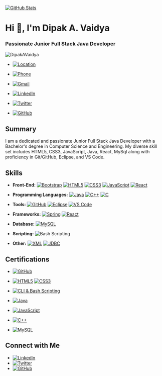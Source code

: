 
[![GitHub Stats](https://github-readme-stats.vercel.app/api?username=DipakAVaidya&theme=blue-green)](https://github.com/DipakAVaidya)

# Hi 👋, I'm Dipak A. Vaidya
### Passionate Junior Full Stack Java Developer
<!-- <img align="right" alt="Coding" width="400" src="https://your-coding-image-url-here"> -->

<p align="left"> <img src="https://komarev.com/ghpvc/?username=DipakAVaidya&label=Profile%20views&color=0e75b6&style=flat" alt="DipakAVaidya" /> </p>

- [![Location](https://img.shields.io/badge/Location-Satak%20Arjuni%2C%20441807%2C%20India-informational?style=for-the-badge&logo=map&logoColor=white)](#)

- [![Phone](https://img.shields.io/badge/Phone-7666021472-informational?style=for-the-badge&logo=phone&logoColor=white)](#)

- [![Gmail](https://img.shields.io/badge/Gmail-D14836?style=for-the-badge&logo=gmail&logoColor=white)](mailto:deepvaidyaraw@gmail.com)
- [![LinkedIn](https://img.shields.io/badge/LinkedIn-0077B5?style=for-the-badge&logo=linkedin&logoColor=white)](https://www.linkedin.com/in/dipak-a-vaidya-1379401a4)
- [![Twitter](https://img.shields.io/badge/Twitter-1DA1F2?style=for-the-badge&logo=twitter&logoColor=white)](https://twitter.com/DIPAKVA67971611)
- [![GitHub](https://img.shields.io/badge/GitHub-100000?style=for-the-badge&logo=github&logoColor=white)](https://github.com/DipakAVaidya)

## Summary

I am a dedicated and passionate Junior Full Stack Java Developer with a Bachelor's degree in Computer Science and Engineering. My diverse skill set includes HTML5, CSS3, JavaScript, Java, React, MySql along with proficiency in Git/GitHub, Eclipse, and VS Code.

## Skills

- **Front-End:** [![Bootstrap](https://img.shields.io/badge/Bootstrap-563D7C?style=for-the-badge&logo=bootstrap&logoColor=white)](#) [![HTML5](https://img.shields.io/badge/HTML-239120?style=for-the-badge&logo=html5&logoColor=white)](#) [![CSS3](https://img.shields.io/badge/CSS-239120?&style=for-the-badge&logo=css3&logoColor=white)](#) [![JavaScript](https://img.shields.io/badge/JavaScript-F7DF1E?style=for-the-badge&logo=javascript&logoColor=black)](#) [![React](https://img.shields.io/badge/React-20232A?style=for-the-badge&logo=react&logoColor=61DAFB)](#)
- **Programming Languages:** [![Java](https://img.shields.io/badge/Java-ED8B00?style=for-the-badge&logo=openjdk&logoColor=white)](#) [![C++](https://img.shields.io/badge/C%2B%2B-00599C?style=for-the-badge&logo=c%2B%2B&logoColor=white)](#) [![C](https://img.shields.io/badge/C-00599C?style=for-the-badge&logo=c&logoColor=white)](#)
- **Tools:** [![GitHub](https://img.shields.io/badge/GitHub-100000?style=for-the-badge&logo=github&logoColor=white)](#) [![Eclipse](https://img.shields.io/badge/Eclipse-2C2255?style=for-the-badge&logo=eclipse&logoColor=white)](#) [![VS Code](https://img.shields.io/badge/Visual_Studio_Code-0078D4?style=for-the-badge&logo=visual%20studio%20code&logoColor=white)](#)
- **Frameworks:** [![Spring](https://img.shields.io/badge/Spring-6DB33F?style=for-the-badge&logo=spring&logoColor=white)](#) [![React](https://img.shields.io/badge/React-20232A?style=for-the-badge&logo=react&logoColor=61DAFB)](#)
- **Database:** [![MySQL](https://img.shields.io/badge/MySQL-00000F?style=for-the-badge&logo=mysql&logoColor=white)](#)
- **Scripting:** ![Bash Scripting](https://img.shields.io/badge/Bash_Scripting-<COLOR>?style=for-the-badge&logo=gnu-bash)

- **Other:** [![XML](https://img.shields.io/badge/XML-<COLOR>?style=for-the-badge&logo=xml)](#)
[![JDBC](https://img.shields.io/badge/JDBC-<COLOR>?style=for-the-badge&logo=java)](#)


## Certifications

- [![GitHub](https://img.shields.io/badge/GitHub-100000?style=for-the-badge&logo=github&logoColor=white)](#)
- [![HTML5](https://img.shields.io/badge/HTML-239120?style=for-the-badge&logo=html5&logoColor=white)](#) [![CSS3](https://img.shields.io/badge/CSS-239120?&style=for-the-badge&logo=css3&logoColor=white)](#) 
- [![CLI & Bash Scripting](https://img.shields.io/badge/CLI_&_Bash_Scripting-logoColo=yellow?style=for-the-badge&logo=gnu-bash)](#)

- [![Java](https://img.shields.io/badge/Java-ED8B00?style=for-the-badge&logo=openjdk&logoColor=white)](#) 
- [![JavaScript](https://img.shields.io/badge/JavaScript-F7DF1E?style=for-the-badge&logo=javascript&logoColor=black)](#) 
- [![C++](https://img.shields.io/badge/C%2B%2B-00599C?style=for-the-badge&logo=c%2B%2B&logoColor=white)](#) 
- [![MySQL](https://img.shields.io/badge/MySQL-005C84?style=for-the-badge&logo=mysql&logoColor=white)](#)


## Connect with Me

-  [![LinkedIn](https://img.shields.io/badge/LinkedIn-0077B5?style=for-the-badge&logo=linkedin&logoColor=white)](https://www.linkedin.com/in/dipak-a-vaidya-1379401a4)
-  [![Twitter](https://img.shields.io/badge/Twitter-1DA1F2?style=for-the-badge&logo=twitter&logoColor=white)](https://twitter.com/DIPAKVA67971611)
- [![GitHub](https://img.shields.io/badge/GitHub-100000?style=for-the-badge&logo=github&logoColor=white)](https://github.com/DipakAVaidya)







